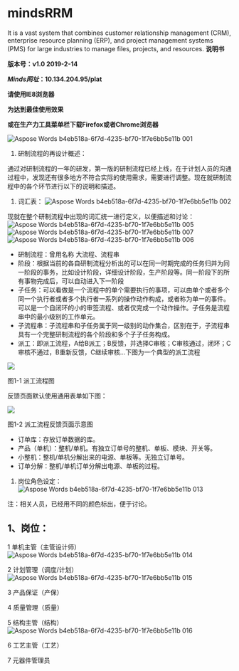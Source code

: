 # mindsRRM
It is a vast system that combines customer relationship management (CRM), enterprise resource planning (ERP), and project management systems (PMS) for large industries to manage files, projects, and resources.
**说明书**

**版本号：v1.0 2019-2-14**




***Minds网址*：10.134.204.95/plat**

**请使用IE8浏览器**

**为达到最佳使用效果**

**或在生产力工具菜单栏下载Firefox或者Chrome浏览器**


![Aspose Words b4eb518a-6f7d-4235-bf70-1f7e6bb5e11b 001](https://github.com/jinushini/mindsRRM/assets/5149169/1091ecf5-4f0a-4a38-94d4-728552a8811f)

1. 研制流程的再设计概述：

通过对研制流程的一年的研发，第一版的研制流程已经上线，在于计划人员的沟通过程中，发现还有很多地方不符合实际的使用需求，需要进行调整。现在就研制流程中的各个环节进行以下的说明和描述。

1. 词汇表：
![Aspose Words b4eb518a-6f7d-4235-bf70-1f7e6bb5e11b 002](https://github.com/jinushini/mindsRRM/assets/5149169/9b818249-45fb-42e0-a6c5-6020ebb23fd2)

现就在整个研制流程中出现的词汇统一进行定义，以便描述和讨论：
![Aspose Words b4eb518a-6f7d-4235-bf70-1f7e6bb5e11b 005](https://github.com/jinushini/mindsRRM/assets/5149169/1dc37280-7f4a-4577-8176-da100c8c37d3)
![Aspose Words b4eb518a-6f7d-4235-bf70-1f7e6bb5e11b 007](https://github.com/jinushini/mindsRRM/assets/5149169/a1a8e873-840d-4fa7-918d-da69d730cdf5)
![Aspose Words b4eb518a-6f7d-4235-bf70-1f7e6bb5e11b 006](https://github.com/jinushini/mindsRRM/assets/5149169/b4f7b3e0-4bf1-4fd1-81ac-7e3403829354)

- 研制流程：曾用名称 大流程、流程串
- 阶段：根据当前的各自研制流程分析出的可以在同一时期完成的任务归并为同一阶段的事务，比如设计阶段，详细设计阶段，生产阶段等。同一阶段下的所有事物完成后，可以自动进入下一阶段
- 子任务：可以看做是一个流程中的单个需要执行的事项，可以由单个或者多个同一个执行者或者多个执行者一系列的操作动作构成，或者称为单一的事件。可以是一个自闭环的小的审签流程、或者仅完成一个动作操作。子任务是流程串中的最小级别的工作单元。
- 子流程串：子流程串和子任务属于同一级别的动作集合，区别在于，子流程串具有一个完整研制流程的各个阶段和多个子子任务构成。
- 派工：即派工流程，A给B派工；B反馈，并选择C审核；C审核通过，闭环；C审核不通过，B重新反馈，C继续审核...下图为一个典型的派工流程

![](Aspose.Words.b4eb518a-6f7d-4235-bf70-1f7e6bb5e11b.001.png)

图1-1 派工流程图

反馈页面默认使用通用表单如下图：

![](Aspose.Words.b4eb518a-6f7d-4235-bf70-1f7e6bb5e11b.002.png)

图1-2 派工流程反馈页面示意图

- 订单库：存放订单数据的库。
- 产品（单机）：整机/单机。有独立订单号的整机、单板、模块、开关等。
- 小整机：整机/单机分解出来的电源、单板等。无独立订单号。
- 订单分解：整机/单机订单分解出电源、单板的过程。

1. 岗位角色设定：
![Aspose Words b4eb518a-6f7d-4235-bf70-1f7e6bb5e11b 013](https://github.com/jinushini/mindsRRM/assets/5149169/032292f4-5cc3-4057-a49f-1d037130b5a0)

注：相关人员，已经用不同的颜色标出，便于讨论。
## **1、岗位：**
1	单机主管（主管设计师）
![Aspose Words b4eb518a-6f7d-4235-bf70-1f7e6bb5e11b 014](https://github.com/jinushini/mindsRRM/assets/5149169/e342a0dc-eb05-44e8-a064-dbb7acfc6868)

2	计划管理（调度/计划）
![Aspose Words b4eb518a-6f7d-4235-bf70-1f7e6bb5e11b 015](https://github.com/jinushini/mindsRRM/assets/5149169/47d1b4fa-5f1b-41ac-a792-4fcd34745eab)

3	产品保证（产保）

4	质量管理（质量）

5 结构主管（结构）
![Aspose Words b4eb518a-6f7d-4235-bf70-1f7e6bb5e11b 016](https://github.com/jinushini/mindsRRM/assets/5149169/4a26fded-a9d8-42b5-abda-f9040c65028c)

6 工艺主管（工艺）

7 元器件管理员
